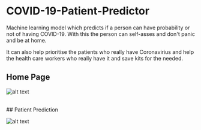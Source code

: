 # COVID-19-Patient-Predictor

Machine learning model which predicts if a person can have probability or not of having COVID-19. With this the person can self-asses and don't panic and be at home. 

It can also help prioritise the patients who really have Coronavirius and help the health care workers who really have it and save kits for the needed.

## Home Page
![alt text](https://github.com/anujdev11/COVID-19-Patient-Predictor-/blob/master/images/image1.png)

<br>
## Patient Prediction
<br>

![alt text](https://github.com/anujdev11/COVID-19-Patient-Predictor-/images/blob/master/image2.png)
